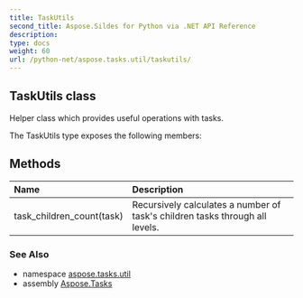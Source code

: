 ```yaml
---
title: TaskUtils
second_title: Aspose.Sildes for Python via .NET API Reference
description: 
type: docs
weight: 60
url: /python-net/aspose.tasks.util/taskutils/
---
```


## TaskUtils class

Helper class which provides useful operations with tasks.

The TaskUtils type exposes the following members:
## Methods
| Name | Description |
| :- | :- |
|task_children_count(task)|Recursively calculates a number of task's children tasks through all levels.|

### See Also

* namespace [aspose.tasks.util](../../aspose.tasks.util/)
* assembly [Aspose.Tasks](/tasks/python-net/)


